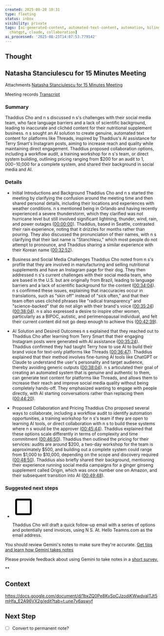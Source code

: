 ```yaml
---
created: 2025-08-20 10:31
type: fleeting
status: inbox
visibility: private
tags: [ai-generated-content, automated-text-content, automation, bilingualism, brand-voice,
  chatgpt, claude, collaboration]
ai_processed: '2025-08-23T14:07:53.779142'
---
```


<!--
NOTE: This file uses a static date for validation. For new notes, use:
created: 2025-08-20 10:31
-->

## Thought  

## Natasha Stanciulescu for 15 Minutes Meeting

Attachments [Natasha Stanciulescu for 15 Minutes Meeting](https://www.google.com/calendar/event?eid=ZWljN2x0M2xsNWE1OWgxOTNoOGJ2Y2ZubW8gdGhhZGRpdXNAdGhhZGRpdXMubWU) 

Meeting records [Transcript](?tab=t.bx7y3pojh30g) 

  

### Summary

Thaddius Cho and n s discussed n s's challenges with their social media team, who face language barriers and a lack of scientific background, leading to inaccurate and clichéd content for their nutritional supplement business. n s sought an AI solution to create genuine, automated text content for platforms like Threads, inspired by Thaddius's AI assistance for Terry Smart's Instagram posts, aiming to increase reach and quality while maintaining direct engagement. Thaddius proposed collaboration options, including a workflow audit, a training workshop for n s's team, or direct system building, outlining pricing ranging from $200 for an audit to $1,000-$10,000 for a complete system, and shared their background in social media and AI.

### Details

- Initial Introductions and Background Thaddius Cho and n s started the meeting by clarifying the confusion around the meeting time and then shared personal details, including their locations and experiences with weather conditions. n s mentioned being in Orlando and having recently experienced a severe thunderstorm, which they clarified was not hurricane level but still involved significant lightning, thunder, wind, rain, and power outages ([00:00:00](https://docs.google.com/document/d/1bxZQ0Pe8KvSpCJzodjKWwdvaITJt5mHfa_E2A96VX2g/edit?tab=t.bx7y3pojh30g#heading=h.iwxws7dgny7v)). Thaddius, based in Seattle, contrasted their rain experience, noting that it drizzles for months rather than pouring. They also discussed the pronunciation of their names, with n s clarifying that their last name is "Stanchlesu," which most people do not attempt to pronounce, and Thaddius sharing a similar experience with their Korean name ([00:32:52](https://docs.google.com/document/d/1bxZQ0Pe8KvSpCJzodjKWwdvaITJt5mHfa_E2A96VX2g/edit?tab=t.bx7y3pojh30g#heading=h.rh3yhew6qjw9)).
    
- Business and Social Media Challenges Thaddius Cho noted from n s's profile that they are involved in manufacturing and selling nutritional supplements and have an Instagram page for their dog. They then addressed n s's current challenges with their social media team, who are based in the U.S. but are originally from Brazil, leading to language barriers and a lack of scientific background for the content ([00:34:04](https://docs.google.com/document/d/1bxZQ0Pe8KvSpCJzodjKWwdvaITJt5mHfa_E2A96VX2g/edit?tab=t.bx7y3pojh30g#heading=h.qdr1e5bmfi0)). n s confirmed these issues, explaining that inaccuracies occur in translations, such as "skin off" instead of "sick often," and that their team often uses clichéd phrases like "radical transparency" and "science-backed" that do not align with their brand's voice ([00:35:24](https://docs.google.com/document/d/1bxZQ0Pe8KvSpCJzodjKWwdvaITJt5mHfa_E2A96VX2g/edit?tab=t.bx7y3pojh30g#heading=h.ymddm5qepyvw)) ([00:38:04](https://docs.google.com/document/d/1bxZQ0Pe8KvSpCJzodjKWwdvaITJt5mHfa_E2A96VX2g/edit?tab=t.bx7y3pojh30g#heading=h.l01n3pmj93v8)). n s also expressed a desire to inspire other women, particularly as a BIPOC, autistic, and perimenopausal individual, and felt their current content did not go deep enough to achieve this ([00:42:39](https://docs.google.com/document/d/1bxZQ0Pe8KvSpCJzodjKWwdvaITJt5mHfa_E2A96VX2g/edit?tab=t.bx7y3pojh30g#heading=h.54k23zsd3f6m)).
    
- AI Solution and Desired Outcomes n s explained that they reached out to Thaddius Cho after learning from Terry Smart that their engaging Instagram posts were generated with AI assistance ([00:35:24](https://docs.google.com/document/d/1bxZQ0Pe8KvSpCJzodjKWwdvaITJt5mHfa_E2A96VX2g/edit?tab=t.bx7y3pojh30g#heading=h.ymddm5qepyvw)). Thaddius confirmed they had taught Terry how to use AI to build their brand voice for text-only platforms like Threads ([00:36:47](https://docs.google.com/document/d/1bxZQ0Pe8KvSpCJzodjKWwdvaITJt5mHfa_E2A96VX2g/edit?tab=t.bx7y3pojh30g#heading=h.p0h7vjl7jgox)). Thaddius explained that their method involves fine-tuning AI tools like ChatGPT or Claude to understand the user's personality and target audience, thereby avoiding generic outputs ([00:38:04](https://docs.google.com/document/d/1bxZQ0Pe8KvSpCJzodjKWwdvaITJt5mHfa_E2A96VX2g/edit?tab=t.bx7y3pojh30g#heading=h.l01n3pmj93v8)). n s articulated their goal of creating an automated system that is genuine and authentic to them, can generate text content for platforms like Threads, and allows them to increase their reach and improve social media quality without being completely hands-off. They emphasized wanting to engage with people directly, with AI starting conversations rather than replacing them ([00:44:20](https://docs.google.com/document/d/1bxZQ0Pe8KvSpCJzodjKWwdvaITJt5mHfa_E2A96VX2g/edit?tab=t.bx7y3pojh30g#heading=h.gauv02ibnldk)).
    
- Proposed Collaboration and Pricing Thaddius Cho proposed several ways to collaborate, including a workflow audit to identify automation opportunities, a training workshop for n s's team if they are open to learning AI tools, or direct collaboration with n s to build these systems where n s would be the approver ([00:45:44](https://docs.google.com/document/d/1bxZQ0Pe8KvSpCJzodjKWwdvaITJt5mHfa_E2A96VX2g/edit?tab=t.bx7y3pojh30g#heading=h.o3ejn0tgxbij)). Thaddius explained that these options scale differently in terms of complexity and time commitment ([00:46:50](https://docs.google.com/document/d/1bxZQ0Pe8KvSpCJzodjKWwdvaITJt5mHfa_E2A96VX2g/edit?tab=t.bx7y3pojh30g#heading=h.4p5u5y39pbun)). Thaddius then outlined the pricing for their services: audits are around $200, a two-day workshop for the team is approximately $500, and building out a complete system could range from $1,000 to $10,000, depending on the scope and discovery required ([00:48:50](https://docs.google.com/document/d/1bxZQ0Pe8KvSpCJzodjKWwdvaITJt5mHfa_E2A96VX2g/edit?tab=t.bx7y3pojh30g#heading=h.h4nc8v45z5nt)). Thaddius also briefly shared their background, mentioning their experience running social media campaigns for a ginger ginseng supplement called Origin, which was once number one on Amazon, and their subsequent transition into AI ([00:49:48](https://docs.google.com/document/d/1bxZQ0Pe8KvSpCJzodjKWwdvaITJt5mHfa_E2A96VX2g/edit?tab=t.bx7y3pojh30g#heading=h.ev0l0lacdxdc)).
    

### Suggested next steps

- ![unchecked](data:image/png;base64,iVBORw0KGgoAAAANSUhEUgAAAEgAAABICAYAAABV7bNHAAAA1ElEQVR4Ae3bMQ4BURSFYY2xBuwQ7BIkTGxFRj9Oo9RdkXn5TvL3L19u+2ZmZmZmZhVbpH26pFcaJ9IrndMudb/CWadHGiden1bll9MIzqd79SUd0thY20qga4NA50qgoUGgoRJo/NL/V/N+QIAAAQIECBAgQIAAAQIECBAgQIAAAQIECBAgQIAAAQIECBAgQIAAAQIECBAgQIAAAQIEyFeEZyXQpUGgUyXQrkGgTSVQl/qGcG5pnkq3Sn0jOMv0k3Vpm05pmNjfsGPalFyOmZmZmdkbSS9cKbtzhxMAAAAASUVORK5CYII=)
    
    Thaddius Cho will draft a quick follow-up email with a series of options and potentially send invoices, using N S. At. Hello Teamns.com as the email address.
    

You should review Gemini's notes to make sure they're accurate. [Get tips and learn how Gemini takes notes](https://support.google.com/meet/answer/14754931)

Please provide feedback about using Gemini to take notes in a [short survey.](https://google.qualtrics.com/jfe/form/SV_9vK3UZEaIQKKE7A?confid=F4LDOBkYG8VDMZ4EkUpkDxISOAIIigIgABgBCA&detailid=unspecified)

**

## Context  
https://docs.google.com/document/d/1bxZQ0Pe8KvSpCJzodjKWwdvaITJt5mHfa_E2A96VX2g/edit?tab=t.une7y6aswyf
## Next Step  
- [ ] Convert to permanent note?
